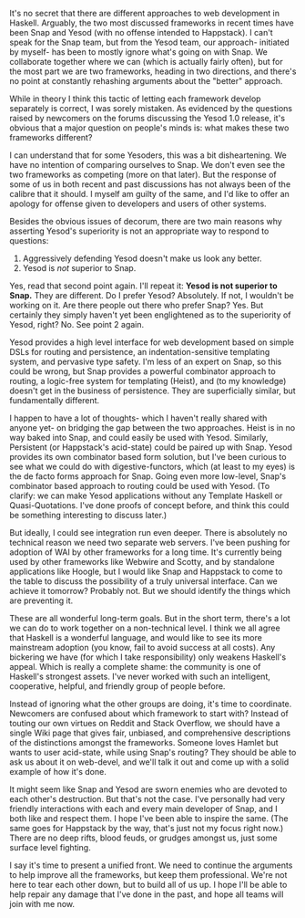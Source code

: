 It's no secret that there are different approaches to web development in
Haskell. Arguably, the two most discussed frameworks in recent times have been
Snap and Yesod (with no offense intended to Happstack). I can't speak for the
Snap team, but from the Yesod team, our approach- initiated by myself- has been
to mostly ignore what's going on with Snap. We collaborate together where we
can (which is actually fairly often), but for the most part we are two
frameworks, heading in two directions, and there's no point at constantly
rehashing arguments about the "better" approach.

While in theory I think this tactic of letting each framework develop
separately is correct, I was sorely mistaken. As evidenced by the questions
raised by newcomers on the forums discussing the Yesod 1.0 release, it's
obvious that a major question on people's minds is: what makes these two
frameworks different?

I can understand that for some Yesoders, this was a bit disheartening. We have
no intention of comparing ourselves to Snap. We don't even see the two
frameworks as competing (more on that later). But the response of some of us in
both recent and past discussions has not always been of the calibre that it
should. I myself am guilty of the same, and I'd like to offer an apology for
offense given to developers and users of other systems.

Besides the obvious issues of decorum, there are two main reasons why asserting
Yesod's superiority is not an appropriate way to respond to questions:

1. Aggressively defending Yesod doesn't make us look any better.
2. Yesod is *not* superior to Snap.

Yes, read that second point again. I'll repeat it: __Yesod is not superior to Snap.__
They are different. Do I prefer Yesod? Absolutely. If not, I wouldn't
be working on it. Are there people out there who prefer Snap? Yes. But
certainly they simply haven't yet been englightened as to the superiority of
Yesod, right? No. See point 2 again.

Yesod provides a high level interface for web development based on simple DSLs
for routing and persistence, an indentation-sensitive templating system, and
pervasive type safety. I'm less of an expert on Snap, so this could be wrong,
but Snap provides a powerful combinator approach to routing, a logic-free
system for templating (Heist), and (to my knowledge) doesn't get in the
business of persistence. They are superficially similar, but fundamentally
different.

I happen to have a lot of thoughts- which I haven't really shared with anyone
yet- on bridging the gap between the two approaches. Heist is in no way baked
into Snap, and could easily be used with Yesod. Similarly, Persistent (or
Happstack's acid-state) could be paired up with Snap. Yesod provides its own
combinator based form solution, but I've been curious to see what we could do
with digestive-functors, which (at least to my eyes) is the de facto forms
approach for Snap. Going even more low-level, Snap's combinator based
approach to routing could be used with Yesod. (To clarify: we can make Yesod
applications without any Template Haskell or Quasi-Quotations. I've done proofs
of concept before, and think this could be something interesting to discuss
later.)

But ideally, I could see integration run even deeper. There is absolutely no
technical reason we need two separate web servers. I've been pushing for
adoption of WAI by other frameworks for a long time. It's currently being used
by other frameworks like Webwire and Scotty, and by standalone applications
like Hoogle, but I would like Snap and Happstack to come to the table to
discuss the possibility of a truly universal interface. Can we achieve it
tomorrow? Probably not. But we should identify the things which are preventing
it.

These are all wonderful long-term goals. But in the short term, there's a lot
we can do to work together on a non-technical level. I think we all agree that
Haskell is a wonderful language, and would like to see its more mainstream
adoption (you know, fail to avoid success at all costs). Any bickering we have
(for which I take responsibility) only weakens Haskell's appeal. Which is
really a complete shame: the community is one of Haskell's strongest assets.
I've never worked with such an intelligent, cooperative, helpful, and friendly
group of people before.

Instead of ignoring what the other groups are doing, it's time to coordinate.
Newcomers are confused about which framework to start with? Instead of touting
our own virtues on Reddit and Stack Overflow, we should have a single Wiki page
that gives fair, unbiased, and comprehensive descriptions of the distinctions
amongst the frameworks. Someone loves Hamlet but wants to user acid-state,
while using Snap's routing? They should be able to ask us about it on
web-devel, and we'll talk it out and come up with a solid example of how it's
done.

It might seem like Snap and Yesod are sworn enemies who are devoted to each
other's destruction. But that's not the case. I've personally had very friendly
interactions with each and every main developer of Snap, and I both like and
respect them. I hope I've been able to inspire the same. (The same goes for
Happstack by the way, that's just not my focus right now.) There are no deep
rifts, blood feuds, or grudges amongst us, just some surface level fighting.

I say it's time to present a unified front. We need to continue the arguments
to help improve all the frameworks, but keep them professional. We're not here
to tear each other down, but to build all of us up. I hope I'll be able to help
repair any damage that I've done in the past, and hope all teams will join with
me now.
